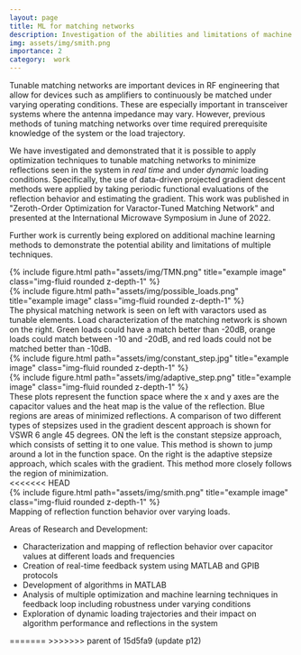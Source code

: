 ```yaml
---
layout: page
title: ML for matching networks
description: Investigation of the abilities and limitations of machine learning techniques to the application of real-time, tunable matching networks.
img: assets/img/smith.png
importance: 2
category:  work
---
```

Tunable matching networks are important devices in RF engineering that allow for devices such as amplifiers to continuously be matched 
under varying operating conditions. These are especially important in transceiver systems where the antenna impedance may vary. However, previous
methods of tuning matching networks over time required prerequisite knowledge of the system or the load trajectory.

We have investigated and demonstrated that it is possible to apply optimization techniques to tunable matching networks to minimize reflections seen in the system 
in *real time* and under *dynamic* loading conditions. Specifically, the use of data-driven projected gradient descent methods were applied by taking periodic functional evaluations of the reflection behavior and estimating the gradient. This work was published in "Zeroth-Order Optimization for Varactor-Tuned Matching Network" and presented at the International Microwave Symposium in June of 2022.

Further work is currently being explored on additional machine learning methods to demonstrate the potential ability and limitations of multiple techniques.




    






<div class="row justify-content-sm-center">
    <div class="col-sm-7 mt-5 mt-md-.25">
        {% include figure.html path="assets/img/TMN.png" title="example image" class="img-fluid rounded z-depth-1" %}
    </div>
    <div class="col-sm-5 mt-5 mt-md-0">
        {% include figure.html path="assets/img/possible_loads.png" title="example image" class="img-fluid rounded z-depth-1" %}
    </div>
</div>
<div class="caption">
    The physical matching network is seen on left with varactors used as tunable elements. Load characterization of the matching network is shown on the right. Green loads could have a match better than -20dB, orange loads could match between -10 and -20dB, and red loads could not be matched better than -10dB.



<div class="row justify-content-sm-center">
    <div class="col-sm-4 mt-4 mt-md-0">
        {% include figure.html path="assets/img/constant_step.jpg" title="example image" class="img-fluid rounded z-depth-1" %}
    </div>
    <div class="col-sm-4 mt-4 mt-md-0">
        {% include figure.html path="assets/img/adaptive_step.png" title="example image" class="img-fluid rounded z-depth-1" %}
    </div>
</div>
<div class="caption">
    These plots represent the function space where the x and y axes are the capacitor values and the heat map is the value of the reflection. Blue regions are areas of minimized reflections. A comparison of two different types of stepsizes used in the gradient descent approach is shown for VSWR 6 angle 45 degrees. ON the left is the constant stepsize approach, which consists of setting it to one value. This method is shown to jump around a lot in the function space. On the right is the adaptive stepsize approach, which scales with the gradient. This method more closely follows the region of minimization. 
</div>
<<<<<<< HEAD

<div class="row">
    <div class="col-sm mt-3 mt-md-0">
        {% include figure.html path="assets/img/smith.png" title="example image" class="img-fluid rounded z-depth-1" %}
    </div>
</div>
<div class="caption">
    Mapping of reflection function behavior over varying loads. 
</div>

Areas of Research and Development:
<ul>
<li> Characterization and mapping of reflection behavior over capacitor values at different loads and frequencies</li>
<li>Creation of real-time feedback system using MATLAB and GPIB protocols</li>
<li>Development of algorithms in MATLAB</li>
<li>Analysis of multiple optimization and machine learning techniques in feedback loop including robustness under varying conditions</li>
<li>Exploration of dynamic loading trajectories and their impact on algorithm performance and reflections in the system</li>
</ul>
=======
>>>>>>> parent of 15d5fa9 (update p12)
